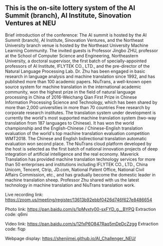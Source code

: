 ## This is the on-site lottery system of the AI Summit (branch), AI Institute, Sinovation Ventures at NEU 
Brief introduction of the conference: The AI summit is hosted by the AI Summit (branch), AI Institute, Sinovation Ventures, and the Northeast University branch venue is hosted by the Northeast University Machine Learning Community. The invited guests is Professor Jingbo ZHU, professor at the School of Computer Science and Engineering, Northeastern University, a doctoral supervisor, the first batch of specially-appointed professors of AI Institute, IFLYTEK CO., LTD., and the pre-director of the Natural Language Processing Lab. Dr. Zhu has been engaged in basic research in language analysis and machine translation since 1992, and has published more than 100 academic papers. NiuTrans, a well-known open source system for machine translation in the international academic community, won the highest prize in the field of natural language processing in China of 2016-Weichang Qian First Prize in Chinese Information Processing Science and Technology, which has been shared by more than 2,000 universities in more than 70 countries Free research by corporate research institutes. The translation system under development is currently the world's most supported machine translation system (two-way translation from 187 languages to Chinese). It has won the world championship and the English-Chinese / Chinese-English translation  evaluation of the world's top machine translation evaluation competition WMT2018. The Chinese and English bidirectional translation automatic evaluation won second place. The NiuTrans cloud platform developed by the host is selected as the first batch of national innovation projects of deep integration of artificial intelligence and the real economy. Maverick Translation has provided machine translation technology services for more than 50 enterprises and institutions including IFLYTEK CO., LTD., China Unicom, Tencent, Ctrip, JD.com, National Patent Office, National Civil Affairs Commission, etc., and has gradually become the domestic leader in machine translation sheep. Professor Zhu shared with us the latest technology in machine translation and NiuTrans translation work.

Live recording link: https://zoom.us/meeting/register/13613b92ebbf0426d746f627e8486654

Photo link: https://pan.baidu.com/s/1pMyxty00-sxFYD_g__BYPQ Extraction code: q6mi

Video link: https://pan.baidu.com/s/12fxP6O847Raq5mDeDcZzgg Extraction code: fiqp

Webpage display: https://shenjimei.github.io/AI_Challenger_NEU/
